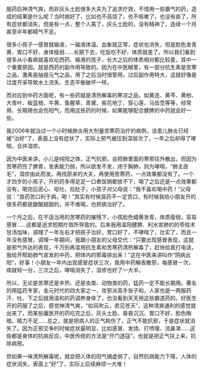 服药后神清气爽，而非灰头土脸很多大夫为了追求疗效，不惜用一些霸气的药，造成的结果是什么呢？当时病好了，比如也不高烧了，也不咳嗽了，也没有痰了，所有症状都消失，但是有一点，整个人蔫了，灰头土脸的，没有精神了，连续一个月甚至半年都精气不足。

很多小孩子一感冒就输液，一输液体温、血象就正常，症状也消失，但是脸色发青黄、胃口不好、身体瘦弱……长期下去，吃饭吃不好，体质就差了。所以我们看到很多从小看病就喜欢吃西药、输液的孩子，长大之后的体质相对都比较差，其中一个重要原因，就是西药的副作用导致的。因为在中医眼里，有一部分抗生素是苦寒之品，激素是抽提元气之品，用了之后当时很管用，过后副作用特大，这就好像是过度开采导致水土流失、生态平衡破坏一样。

而对应到中药方面呢，有一些药就是清热解毒的寒凉之品，如黄连、黄芩、黄柏、大青叶、板蓝根、牛黄、鱼腥草、青黛、紫花地丁、穿心莲、马齿苋等等，经常用、长期用也会伤阳气，而用这些药的时候，如果能够配合健脾的中药就会好一些。

我2006年就治过一个小时候肺炎用大剂量苦寒药治疗的病例，该患儿肺炎已经被“治好”了，表面上没有症状了，实际上邪气被压到深层次了，一年之后却得了哮喘，合并湿疹。

因为中医来讲，小儿是纯阳之体，正气抗邪，会把肺里面的寒邪往外散出，但因为苦寒药伤了脾胃，发表能力弱，所以欲发不发，闭于胸肺，则为哮喘，“肺主皮毛”，湿疹由此而发。再找原来的大夫，再使用苦寒药，一点效果都没有了。一个才四岁的小孩子，开的药多得足足一口煮饭锅都放不下，喝了之后还是一点效果都没有，喝完后恶心、呕吐、拉肚子，小孩子对父母说：“我不喜欢喝中药！”父母说：“良药苦口利于病，喝！”其实有时候良药不一定苦口，有时候我给小朋友开的很多药都是酸酸甜甜的，并不难喝，也把病治好了。

一个月之后，在不适当用的苦寒药的摧残下，小孩脸色蜡黄发青，体质瘦弱，容易感冒……这都是追求短期疗效所导致的。后来我用温阳健脾、利水宣肺的的苓桂术甘汤加味，调理了一年左右才把孩子治好，胃口好了，不哮喘了，壮实了，而且一年没有感冒。调理一年期间，我跟小朋友的父母交代：“只要出现感冒表现，这就是邪气外达的表现，千万别再滥用抗生素和苦寒药清热解毒了，赶快给我打电话，我给开帮助肺气宣发的中药，把体内的邪毒排出来！”这在中医来讲叫作“阴病出阳”，好事！小朋友一年内出现感冒症状三次，我用中药解表散邪，每感冒一次，病就轻一分，三次之后，哮喘消失了，湿疹也好了一大半。

所以，无论是苦寒还是辛热、还是虫类、动物类的药，猛药一定不能长期用。著名的用猛药专家，金元时代的四大家之一，攻邪派高手张子和，人家也是一两服药汗、吐、下之后就用温和的药调养身体了，也没看到天天用这些霸道药的。好医生开的药服了之后，感觉神清气爽，“如风吹云，若见苍天”，这种清爽通利的感觉就出来了，而某些庸医开的药吃完之后，灰头土脸、昏昏沉沉、胃口不好、脸色晦暗、精力不足……总之，就是把病人的正气耗伤了，正气不能抗邪，于是症状就消失了。因为正邪交争的时候症状最明显，比如感冒、发烧、打喷嚏、流鼻涕……这些都是身体的抗病反应，中医传统的方法是“开门逐寇”，也就是把正气扶上来，抗除病邪。

但如果一味清热解毒呢，就会把人体的阳气搞虚弱了，自然抗病能力下降，人体的症状消失，表面上“好”了，实际上后续麻烦一大堆！
